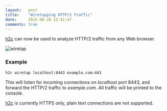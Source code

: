 ```yaml
---
layout:   post
title:    "Wiretapping HTTP/2 Traffic"
date:     2015-08-28 12:41:47
comments: true
---
```


[h2c](https://github.com/fstab/h2c) can now be used to analyze HTTP/2 traffic
from any Web browser.

![wiretap]({{site.url}}{{site.baseurl}}/assets/2015-08-28-wiretap.gif)

### Example

```bash
h2c wiretap localhost:8443 example.com:443
```

This will listen for incoming connections on _localhost_ port 8443, and forward
the HTTP/2 traffic to _example.com_. All traffic will be printed to the console.

[h2c](https://github.com/fstab/h2c) is currently HTTPS only, plain text connections
are not supported.
